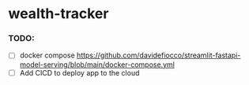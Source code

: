 # wealth-tracker

### TODO:

- [ ] docker compose https://github.com/davidefiocco/streamlit-fastapi-model-serving/blob/main/docker-compose.yml
- [ ] Add CICD to deploy app to the cloud
